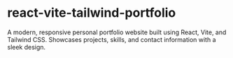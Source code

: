 # react-vite-tailwind-portfolio
A modern, responsive personal portfolio website built using React, Vite, and Tailwind CSS. Showcases projects, skills, and contact information with a sleek design.

